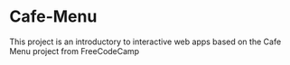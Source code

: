 # Cafe-Menu
This project is an introductory to interactive web apps based on the Cafe Menu project from FreeCodeCamp
